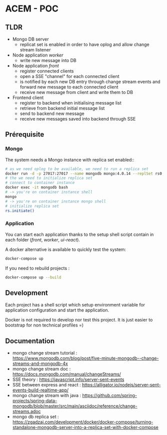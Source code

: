 # ACEM - POC

## TLDR

- Mongo DB server
  - replicat set is enabled in order to have oplog and allow change stream listener
- Node application _worker_
  - write new message into DB
- Node application _front_
  - register connected clients
  - open a SSE "channel" for each connected client
  - is notified by each new DB entry through change stream events and forward new message to each connected client
  - receive new message from client and write them to DB
- Frontend client
  - register to backend when initialising message list
  - retrieve from backend initial message list
  - send to backend new message
  - receive new messages saved into backend through SSE

## Prérequisite

### Mongo

The system needs a Mongo instance with replica set enabled::

```sh
# as we need oplog to be available, we need to run a replica set
docker run -d -p 27017:27017 --name mongodb mongo:4.0.14 --replSet rs0
# the we need to initialize replica set
# connect to container instance
docker exec -it mongodb bash
# -> you're on container instance shell
mongo
# -> you're on container instance mongo shell
# initialize replica set
rs.initiate()
```

### Application

You can start each application thanks to the setup shell script contain in each folder (_front_, _worker_, _ui-react_).

A docker alternative is available to quickly test the system:

```sh
docker-compose up
```

If you need to rebuild projects :

```sh
docker-compose up --build
```

## Development

Each project has a shell script which setup environment variable for application configuration and start the application.

Docker is not required to develop nor test this project.
It is just easier to bootstrap for non technical profiles =)

## Documentation

- mongo change stream tutorial : https://www.mongodb.com/blog/post/five-minute-mongodb--change-streams-and-mongodb-4x
- mongo change stream doc : https://docs.mongodb.com/manual/changeStreams/
- SSE theory : https://javascript.info/server-sent-events
- SSE between express and react : https://alligator.io/nodejs/server-sent-events-build-realtime-app/
- mongo change stream with java : https://github.com/spring-projects/spring-data-mongodb/blob/master/src/main/asciidoc/reference/change-streams.adoc
- mongo db replica set : https://zgadzaj.com/development/docker/docker-compose/turning-standalone-mongodb-server-into-a-replica-set-with-docker-compose

